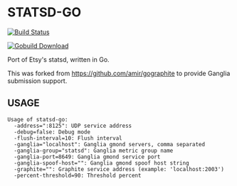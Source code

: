 STATSD-GO
=========

[![Build Status](https://secure.travis-ci.org/jbuchbinder/statsd-go.png)](http://travis-ci.org/jbuchbinder/statsd-go)

[![Gobuild Download](http://gobuild.io/badge/github.com/jbuchbinder/statsd-go/downloads.svg)](http://gobuild.io/github.com/jbuchbinder/statsd-go)

Port of Etsy's statsd, written in Go.

This was forked from https://github.com/amir/gographite to provide
Ganglia submission support.

USAGE
-----

```
Usage of statsd-go:
  -address=":8125": UDP service address
  -debug=false: Debug mode
  -flush-interval=10: Flush interval
  -ganglia="localhost": Ganglia gmond servers, comma separated
  -ganglia-group="statsd": Ganglia metric group name
  -ganglia-port=8649: Ganglia gmond service port
  -ganglia-spoof-host="": Ganglia gmond spoof host string
  -graphite="": Graphite service address (example: 'localhost:2003')
  -percent-threshold=90: Threshold percent
```


